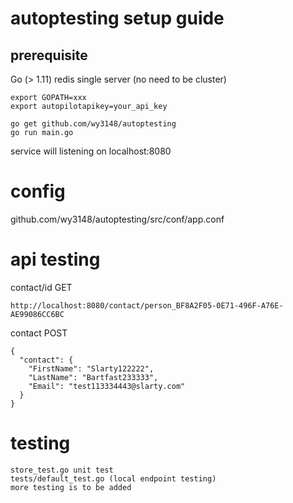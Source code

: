 # autoptesting setup guide

## prerequisite
Go (> 1.11)
redis single server (no need to be cluster)


```
export GOPATH=xxx
export autopilotapikey=your_api_key

```


```
go get github.com/wy3148/autoptesting
go run main.go
```

service will listening on localhost:8080

# config
github.com/wy3148/autoptesting/src/conf/app.conf


# api testing
contact/id GET
```
http://localhost:8080/contact/person_BF8A2F05-0E71-496F-A76E-AE99086CC6BC
```

contact POST
```
{
  "contact": {
    "FirstName": "Slarty122222",
    "LastName": "Bartfast233333",
    "Email": "test113334443@slarty.com"
  }
}
```

# testing
```
store_test.go unit test
tests/default_test.go (local endpoint testing)
more testing is to be added
```



